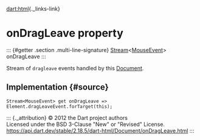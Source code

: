 [dart:html](../../dart-html/dart-html-library){._links-link}

onDragLeave property
====================

::: {#getter .section .multi-line-signature}
[Stream](../../dart-async/stream-class)\<[MouseEvent](../mouseevent-class)\>
onDragLeave
:::

Stream of `dragleave` events handled by this
[Document](../document-class).

Implementation {#source}
--------------

``` {.language-dart data-language="dart"}
Stream<MouseEvent> get onDragLeave => Element.dragLeaveEvent.forTarget(this);
```

::: {._attribution}
© 2012 the Dart project authors\
Licensed under the BSD 3-Clause \"New\" or \"Revised\" License.\
<https://api.dart.dev/stable/2.18.5/dart-html/Document/onDragLeave.html>
:::
